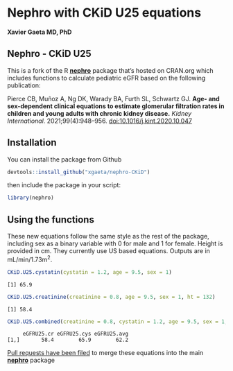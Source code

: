 # Nephro with CKiD U25 equations
**Xavier Gaeta MD, PhD**

## Nephro - CKiD U25

This is a fork of the R
[**nephro**](https://cran.r-project.org/web/packages/nephro/index.html "CRAN repository for original nephro package, currently v1.4")
package that’s hosted on CRAN.org which includes functions to calculate
pediatric eGFR based on the following publication:

Pierce CB, Muñoz A, Ng DK, Warady BA, Furth SL, Schwartz GJ. **Age- and
sex-dependent clinical equations to estimate glomerular filtration rates
in children and young adults with chronic kidney disease.** *Kidney
International*. 2021;99(4):948–956.
[doi:10.1016/j.kint.2020.10.047](https://doi.org/10.1016/j.kint.2020.10.047 "Persistent DOI link for Pierce et al. paper")

## Installation

You can install the package from Github

``` r
devtools::install_github("xgaeta/nephro-CKiD")
```

then include the package in your script:

``` r
library(nephro)
```

## Using the functions

These new equations follow the same style as the rest of the package,
including sex as a binary variable with 0 for male and 1 for female.
Height is provided in cm. They currently use US based equations. Outputs
are in mL/min/1.73m<sup>2</sup>.

``` r
CKiD.U25.cystatin(cystatin = 1.2, age = 9.5, sex = 1)
```

    [1] 65.9

``` r
CKiD.U25.creatinine(creatinine = 0.8, age = 9.5, sex = 1, ht = 132)
```

    [1] 58.4

``` r
CKiD.U25.combined(creatinine = 0.8, cystatin = 1.2, age = 9.5, sex = 1, ht = 132, verbose = TRUE)
```

         eGFRU25.cr eGFRU25.cys eGFRU25.avg
    [1,]       58.4        65.9        62.2

[Pull requests have been
filed](https://github.com/cran/nephro/pulls "Current status of CKiD U25 pull request")
to merge these equations into the main
[**nephro**](https://cran.r-project.org/web/packages/nephro/index.html "CRAN repository for original nephro package, currently v1.4")
package
